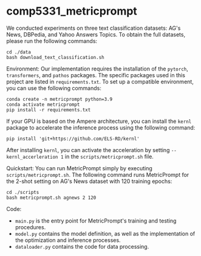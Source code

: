 # comp5331_metricprompt
We conducted experiments on three text classification datasets: AG's News, DBPedia, and Yahoo Answers Topics. To obtain the full datasets, please run the following commands:
```
cd ./data
bash download_text_classification.sh
```

Environment:
Our implementation requires the installation of the `pytorch`, `transformers`, and `pathos` packages. The specific packages used in this project are listed in `requirements.txt`. To set up a compatible environment, you can use the following commands:

```
conda create -n metricprompt python=3.9
conda activate metricprompt
pip install -r requirements.txt
```

If your GPU is based on the Ampere architecture, you can install the `kernl` package to accelerate the inference process using the following command:

```
pip install 'git+https://github.com/ELS-RD/kernl'
```

After installing `kernl`, you can activate the acceleration by setting `--kernl_accerleration 1` in the `scripts/metricprompt.sh` file.

Quickstart:
You can run MetricPrompt simply by executing `scripts/metricprompt.sh`. The following command runs MetricPrompt for the 2-shot setting on AG's News dataset with 120 training epochs:

```
cd ./scripts
bash metricprompt.sh agnews 2 120
```

Code:
- `main.py` is the entry point for MetricPrompt's training and testing procedures.
- `model.py` contains the model definition, as well as the implementation of the optimization and inference processes.
- `dataloader.py` contains the code for data processing.

